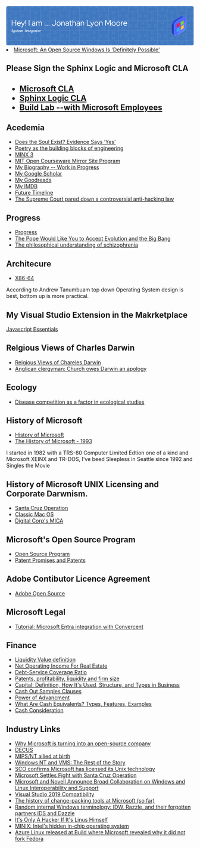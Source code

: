 ﻿<img src="./images/github-header-image.png">
<li><a target="_self" href="https://www.wired.com/2015/04/microsoft-open-source-windows-definitely-possible/">Microsoft: An Open Source Windows Is 'Definitely Possible'</a></li>

<h2>Please Sign the Sphinx Logic and Microsoft CLA<h2>
<ul>
<li><a target="_self" href="https://opensource.microsoft.com/cla/">Microsoft CLA</a></li>
<li><a target="_self" href="https://cla-assistant.io/">Sphinx Logic CLA</a></li>
<li><a target="_self" href="https://betawiki.net/wiki/Build_lab">Build Lab --with Microsoft Employees</a></li>
</ul>

<h2>Acedemia</h2>
<ul>
<li><a target="_self" href="https://www.psychologytoday.com/us/blog/biocentrism/201112/does-the-soul-exist-evidence-says-yes" data-test-app-aware-link="">Does the Soul Exist? Evidence Says ‘Yes’</a></li> 
<li><a href="https://news.okstate.edu/magazines/research/research-matters/articles/2017/poetry-building-blocks-engineering.html">Poetry as the building blocks of engineering</a></li>
<li><a href="https://www.minix3.org/" data-test-app-aware-link="">MINX 3</a></li>
<li><a target="_self" href="https://ocw.oouagoiwoye.edu.ng/about/mirror-site-program/">MIT Open Courseware Mirror Site Program</a></li>
<li><a target="_self" href="https://github.com/sphinxlogic/Biography">My Biography -- Work in Progress</a></li>
<li><a target="_self" href="https://scholar.google.com/citations?user=aBc-Oc8AAAAJ&hl=en">My Google Scholar</a></li>
<li><a target="_self" href="https://www.goodreads.com/jonathandavidmoore">My Goodreads</a></li>
<li><a target="_self" href="https://www.imdb.com/user/ur154049466/watchlist/">My IMDB</a></li>
<li><a target="_self" href="https://futuretimeline.net/">Future Timeline</a></li> 
<li><a target="_self" href="https://www.theverge.com/2021/6/5/22491859/supreme-court-van-buren-cfaa-hacking-law-scope-narrowed">The Supreme Court pared down a controversial anti-hacking law</a></li>
</ul>

<h2>Progress</h2>
<ul>
<li><a href="https://plato.stanford.edu/entries/progress/">Progress</a></li>
<li><a href="https://www.smithsonianmag.com/smart-news/pope-would-you-accept-evolution-and-big-bang-180953166/">The Pope Would Like You to Accept Evolution and the Big Bang</a></li>
<li><a href="https://www.sciencedirect.com/science/article/abs/pii/S0924933810701140">The philosophical understanding of schizophrenia</a></li>
</ul>

<h2>Architecure</h2>
<ul>
<li><a href="https://en.wikipedia.org/wiki/X86-64">X86-64</a></li>
</ul>

<p>According to Andrew Tanumbuam top down Operating System design is best, bottom up is more practical.</p>

<h2>My Visual Studio Extension in the Makrketplace</h2>

<p><a href="https://marketplace.visualstudio.com/items?itemName=jdm7dv1.JSEnrichments">Javascript Essentials</a></li>

<h2>Relgious Views of Charles Darwin</h2>
<ul>
<li><a href="https://en.wikipedia.org/wiki/Religious_views_of_Charles_Darwin">Reigious Views of Chareles Darwin</a></li>
<li><a href="https://abcnews.go.com/Technology/story?id=5817850&page=1">Anglican clergyman: Church owes Darwin an apology</a></li>
</ul>

<h2>Ecology</h2>
<ul>
<li><a href="https://pubmed.ncbi.nlm.nih.gov/3493534/">Disease competition as a factor in ecological studies</a></li>
</ul>

<h2>History of Microsoft</h2>
<ul>
<li><a href="https://en.wikipedia.org/wiki/History_of_Microsoft">History of Microsoft</a></li>
<li><a href="https://learn.microsoft.com/en-us/shows/history/history-of-microsoft-1993">The History of Microsoft - 1993</a></li>
</ul>
<p>I started in 1982 with a TRS-80 Computer Limited Edtion one of a kind and Microsoft XEINX and TR-DOS, I've beed Sleepless in Seattle since 1992 and Singles the Movie</p>

<h2>History of Microsoft UNIX Licensing and Corporate Darwnism.</h2>
<ul>
<li><a href="https://en.wikipedia.org/wiki/Santa_Cruz_Operation">Santa Cruz Operation</a></li>
<li><a href="https://en.wikipedia.org/wiki/Classic_Mac_OS">Classic Mac OS</a></li>
<li><a href="https://en.wikipedia.org/wiki/DEC_MICA">Digital Corp's MICA</a></li>
</ul>

<h2>Microsoft's Open Source Program</h2>
<ul>
<li><a href="https://opensource.microsoft.com/program/">Open Source Program</a></li>
<li><a href="https://learn.microsoft.com/en-us/openspecs/dev_center/ms-devcentlp/13571077-e344-4e6f-a477-369894979798">Patent Promises and Patents</a></li>
</ul>

<h2>Adobe Contibutor Licence Agreement</h2>
<ul>
<li><a href="https://opensource.adobe.com/cla.html">Adobe Open Source</a></li>
</ul>

<h2>Microsoft Legal</h2>
<ul>
<li><a href="https://learn.microsoft.com/en-us/entra/identity/saas-apps/convercent-tutorial">Tutorial: Microsoft Entra integration with Convercent</a></li>
</ul>

<h2>Finance</h2>
<ul>
<li><a href="https://www.lawinsider.com/dictionary/liquidity-value">Liquidity Value definition</a></li>
<li><a href="https://www.investopedia.com/terms/n/noi.asp">Net Operating Income For Real Estate</a></li>
<li><a href="https://www.investopedia.com/terms/d/dscr.asp">Debt-Service Coverage Ratio</a></li>
<li><a href="https://www.tandfonline.com/doi/pdf/10.1080/00036847200000037">Patents, profitability, liquidity and firm size</a></li>
<li><a href="https://www.investopedia.com/terms/c/capital.asp">Capital: Definition, How It's Used, Structure, and Types in Business</a></li>
<li><a href="https://www.lawinsider.com/clause/cash-out">Cash Out Samples Clauses</a></li>
<li><a href="https://content.next.westlaw.com/practical-law/document/I3f4a4679e8db11e398db8b09b4f043e0/Power-of-advancement?viewType=FullText&transitionType=Default&contextData=(sc.Default)">Power of Advancment</a></li>  
<li><a href="https://www.investopedia.com/terms/c/cashequivalents.asp">What Are Cash Equivalents? Types, Features, Examples</a></li> 
<li><a href="https://www.lawinsider.com/clause/cash-consideration">Cash Consideration</a></li> 
</ul>

<h2>Industry Links</h2>
<ul>
<li><a target="_self" href="https://www.zdnet.com/article/why-microsoft-is-turning-into-an-open-source-company/">Why Microsoft is turning into an open-source company</a></li>
<li><a target="_self" href="https://en.wikipedia.org/wiki/DECUS" data-test-app-aware-link="">DECUS</a></li>
<li><a target="_self" href="https://www.itprotoday.com/compute-engines/mipsnt-allied-birth" data-test-app-aware-link="">MIPS/NT allied at birth</a></li> 
<li><a target="_self" href="https://www.itprotoday.com/compute-engines/windows-nt-and-vms-rest-story" data-test-app-aware-link="">Windows NT and VMS: The Rest of the Story</a></li>
<li><a target="_self" href="https://www.computerworld.com/article/1727355/sco-confirms-microsoft-has-licensed-its-unix-technology.html" data-test-app-aware-link="">SCO confirms Microsoft has licensed its Unix technology</a></li>
<li><a target="_self" href="https://www.wired.com/1997/11/microsoft-settles-fight-with-santa-cruz/" data-test-app-aware-link="">Microsoft Settles Fight with Santa Cruz Operation</a></li>
<li><a target="_self" href="https://news.microsoft.com/2006/11/02/microsoft-and-novell-announce-broad-collaboration-on-windows-and-linux-interoperability-and-support/" data-test-app-aware-link="">Microsoft and Novell Announce Broad Collaboration on Windows and Linux Interoperability and Support</a></li>
<li><a target="_self" href="https://learn.microsoft.com/en-us/visualstudio/releases/2019/compatibility" data-test-app-aware-link="">Visual Studio 2019 Compatibility</a></li>
<li><a target="_self" href="https://devblogs.microsoft.com/oldnewthing/20180122-00/?p=97855" data-test-app-aware-link="">The history of change-packing tools at Microsoft (so far)</a></li>
<li><a target="_self" href="https://devblogs.microsoft.com/oldnewthing/20181224-00/?p=100545" data-test-app-aware-link="">Random internal Windows terminology: IDW, Razzle, and their forgotten partners IDS and Dazzle</a></li>
<li><a target="_self" href="https://cybersecurity.att.com/blogs/security-essentials/its-only-a-hacker-if-its-linus-himself" data-test-app-aware-link="">It's Only A Hacker If It's Linus Himself</a></li>
<li><a target="_self" href="https://www.zdnet.com/article/minix-intels-hidden-in-chip-operating-system/" data-test-app-aware-link="">MINIX: ​Intel's hidden in-chip operating system</a></li>
<li><a href="https://devclass.com/2023/05/25/azure-linux-released-at-build-where-microsoft-revealed-why-it-did-not-fork-fedora/">Azure Linux released at Build where Microsoft revealed why it did not fork Fedora</a></li></ul>
</ul>

